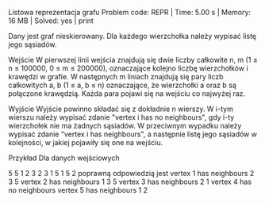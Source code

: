 Listowa reprezentacja grafu
Problem code: REPR | Time: 5.00 s | Memory: 16 MB | Solved: yes | print

Dany jest graf nieskierowany. Dla każdego wierzchołka należy wypisać listę jego sąsiadów.

Wejście
W pierwszej linii wejścia znajdują się dwie liczby całkowite n, m (1 ≤ n ≤ 100000, 0 ≤ m ≤ 200000), oznaczające kolejno liczbę wierzchołków i krawędzi w grafie. W następnych m liniach znajdują się pary liczb całkowitych a, b (1 ≤ a, b ≤ n) oznaczające, że wierzchołki a oraz b są połączone krawędzią. Każda para pojawi się na wejściu co najwyżej raz.

Wyjście
Wyjście powinno składać się z dokładnie n wierszy. W i-tym wierszu należy wypisać zdanie "vertex i has no neighbours", gdy i-ty wierzchołek nie ma żadnych sąsiadów. W przeciwnym wypadku należy wypisać zdanie "vertex i has neighbours", a następnie listę jego sąsiadów w kolejności, w jakiej pojawiły się one na wejściu.

Przykład
Dla danych wejściowych

5 5
1 2
3 2
3 1
5 1
5 2
poprawną odpowiedzią jest
vertex 1 has neighbours 2 3 5
vertex 2 has neighbours 1 3 5
vertex 3 has neighbours 2 1
vertex 4 has no neighbours
vertex 5 has neighbours 1 2
